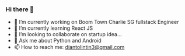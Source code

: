 ### Hi there 👋

- 🔭 I’m currently working on Boom Town Charlie SG fullstack Engineer
- 🌱 I’m currently learning React JS
- 👯 I’m looking to collaborate on startup idea...
- 💬 Ask me about Python and Android
- 📫 How to reach me: diantolintin3@gmail.com
